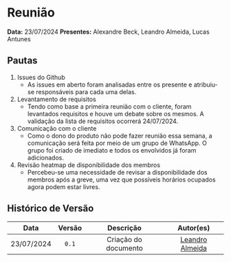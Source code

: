 # Reunião

**Data:** 23/07/2024
**Presentes:** Alexandre Beck, Leandro Almeida, Lucas Antunes

## Pautas
1. Issues do Github
    * As issues em aberto foram analisadas entre os presente e atribuiu-se responsáveis para cada uma delas.
2. Levantamento de requisitos
    * Tendo como base a primeira reunião com o cliente, foram levantados requisitos e houve um debate sobre os mesmos. A validação da lista de requisitos ocorrerá 24/07/2024.
3. Comunicação com o cliente
    * Como o dono do produto não pode fazer reunião essa semana, a comunicação será feita por meio de um grupo de WhatsApp. O grupo foi criado de imediato e todos os envolvidos já foram adicionados.
4. Revisão heatmap de disponibilidade dos membros
    * Percebeu-se uma necessidade de revisar a disponibilidade dos membros após a greve, uma vez que possíveis horários ocupados agora podem estar livres.

## Histórico de Versão 
|    Data    | Versão |              Descrição              |                      Autor(es)                      |
| :--------: | :----: | :---------------------------------: | :-------------------------------------------------: |
| 23/07/2024 | `0.1`  | Criação do documento | [Leandro Almeida](https://github.com/leanars) |